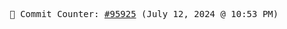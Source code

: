 <p align="center">
    <samp>
        📮 Commit Counter: <a href="https://github.com/Javascript-void0/Javascript-void0/commits/main">#95925</a> (July 12, 2024 @ 10:53 PM)
    </samp>
</p>